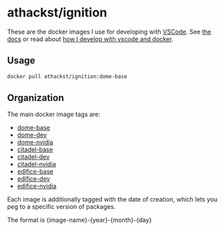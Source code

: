 # athackst/ignition

These are the docker images I use for developing with [VSCode](https://code.visualstudio.com/).
See [the docs](https://athackst.github.io/dockerfiles) or read about  [how I develop with vscode and docker](https://www.allisonthackston.com/articles/docker_development.html).

## Usage

```bash
docker pull athackst/ignition:dome-base
```

## Organization

The main docker image tags are:

* [dome-base](https://github.com/athackst/dockerfiles/blob/main/ignition/dome.Dockerfile)
* [dome-dev](https://github.com/athackst/dockerfiles/blob/main/ignition/dome.Dockerfile)
* [dome-nvidia](https://github.com/athackst/dockerfiles/blob/main/ignition/dome.Dockerfile)
* [citadel-base](https://github.com/athackst/dockerfiles/blob/main/ignition/citadel.Dockerfile)
* [citadel-dev](https://github.com/athackst/dockerfiles/blob/main/ignition/citadel.Dockerfile)
* [citadel-nvidia](https://github.com/athackst/dockerfiles/blob/main/ignition/citadel.Dockerfile)
* [edifice-base](https://github.com/athackst/dockerfiles/blob/main/ignition/edifice.Dockerfile)
* [edifice-dev](https://github.com/athackst/dockerfiles/blob/main/ignition/edifice.Dockerfile)
* [edifice-nvidia](https://github.com/athackst/dockerfiles/blob/main/ignition/edifice.Dockerfile)

Each image is additionally tagged with the date of creation, which lets you peg to a specific version of packages.

The format is {image-name}-{year}-{month}-{day}